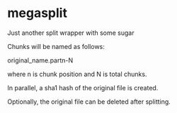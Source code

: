 # megasplit
Just another split wrapper with some sugar

Chunks will be named as follows:

original_name.partn-N

where n is chunk position and N is total chunks.

In parallel, a sha1 hash of the original file is created.

Optionally, the original file can be deleted after splitting.
